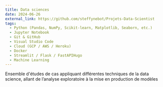 ```yaml
---
title: Data sciences
date: 2024-06-26
external_link: https://github.com/steffynebot/Projets-Data-Scientist
tags:
  - Python (Pandas, NumPy, Scikit-learn, Matplotlib, Seaborn, etc.)
  - Jupyter Notebook
  - Git & GitHub
  - Visual Studio Code
  - Cloud (GCP / AWS / Heroku)
  - Docker
  - Streamlit / Flask / FastAPIHugo
  - Machine Learning
---
```


Ensemble d'études de cas appliquant différentes techniques de la data science, allant de l’analyse exploratoire à la mise en production de modèles

<!--more-->
